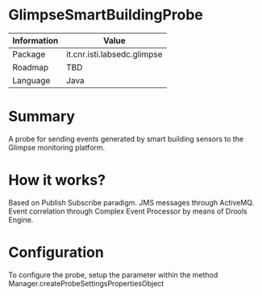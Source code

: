 GlimpseSmartBuildingProbe
====================

Information   | Value
------------- | --------
Package       | it.cnr.isti.labsedc.glimpse
Roadmap       | TBD
Language      | Java

# Summary
A probe for sending events generated by smart building sensors to the Glimpse monitoring platform.

# How it works?
Based on Publish Subscribe paradigm.
JMS messages through ActiveMQ.
Event correlation through Complex Event Processor by means of Drools Engine.

# Configuration
To configure the probe, setup the parameter within the method Manager.createProbeSettingsPropertiesObject
